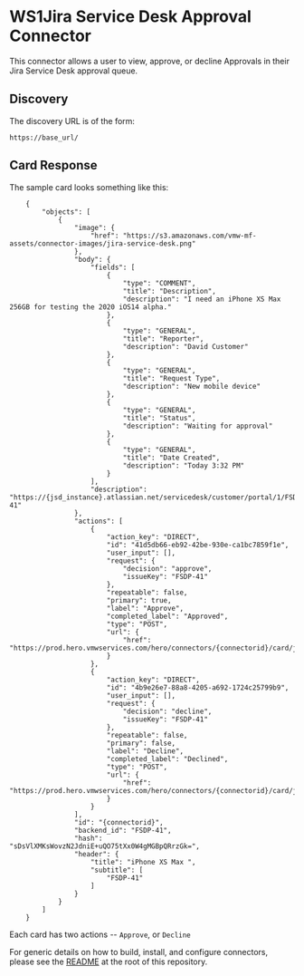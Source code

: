 # WS1Jira Service Desk Approval Connector

This connector allows a user to view, approve, or decline Approvals in their Jira Service Desk approval queue.

## Discovery
The discovery URL is of the form:

    https://base_url/

## Card Response

The sample card looks something like this:

        {
            "objects": [
                {
                    "image": {
                        "href": "https://s3.amazonaws.com/vmw-mf-assets/connector-images/jira-service-desk.png"
                    },
                    "body": {
                        "fields": [
                            {
                                "type": "COMMENT",
                                "title": "Description",
                                "description": "I need an iPhone XS Max 256GB for testing the 2020 iOS14 alpha."
                            },
                            {
                                "type": "GENERAL",
                                "title": "Reporter",
                                "description": "David Customer"
                            },
                            {
                                "type": "GENERAL",
                                "title": "Request Type",
                                "description": "New mobile device"
                            },
                            {
                                "type": "GENERAL",
                                "title": "Status",
                                "description": "Waiting for approval"
                            },
                            {
                                "type": "GENERAL",
                                "title": "Date Created",
                                "description": "Today 3:32 PM"
                            }
                        ],
                        "description": "https://{jsd_instance}.atlassian.net/servicedesk/customer/portal/1/FSDP-41"
                    },
                    "actions": [
                        {
                            "action_key": "DIRECT",
                            "id": "41d5db66-eb92-42be-930e-ca1bc7859f1e",
                            "user_input": [],
                            "request": {
                                "decision": "approve",
                                "issueKey": "FSDP-41"
                            },
                            "repeatable": false,
                            "primary": true,
                            "label": "Approve",
                            "completed_label": "Approved",
                            "type": "POST",
                            "url": {
                                "href": "https://prod.hero.vmwservices.com/hero/connectors/{connectorid}/card/jiraservicedesk/actions"
                            }
                        },
                        {
                            "action_key": "DIRECT",
                            "id": "4b9e26e7-88a8-4205-a692-1724c25799b9",
                            "user_input": [],
                            "request": {
                                "decision": "decline",
                                "issueKey": "FSDP-41"
                            },
                            "repeatable": false,
                            "primary": false,
                            "label": "Decline",
                            "completed_label": "Declined",
                            "type": "POST",
                            "url": {
                                "href": "https://prod.hero.vmwservices.com/hero/connectors/{connectorid}/card/jiraservicedesk/actions"
                            }
                        }
                    ],
                    "id": "{connectorid}",
                    "backend_id": "FSDP-41",
                    "hash": "sDsVlXMKsWovzN2JdniE+uQO75tXx0W4gMGBpQRrzGk=",
                    "header": {
                        "title": "iPhone XS Max ",
                        "subtitle": [
                            "FSDP-41"
                        ]
                    }
                }
            ]
        }

Each card has two actions -- `Approve`, or `Decline`

For generic details on how to build, install, and configure connectors, please see the [README](https://github.com/vmware/connectors-workspace-one/blob/master/README.md) at the root of this repository.
